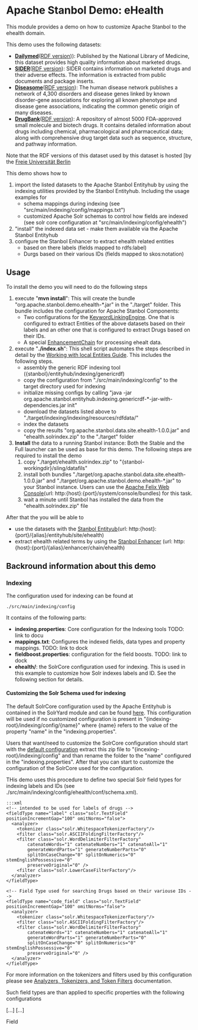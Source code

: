 <!--
  Licensed to the Apache Software Foundation (ASF) under one or more
  contributor license agreements.  See the NOTICE file distributed with
  this work for additional information regarding copyright ownership.
  The ASF licenses this file to You under the Apache License, Version 2.0
  (the "License"); you may not use this file except in compliance with
  the License.  You may obtain a copy of the License at

      http://www.apache.org/licenses/LICENSE-2.0

  Unless required by applicable law or agreed to in writing, software
  distributed under the License is distributed on an "AS IS" BASIS,
  WITHOUT WARRANTIES OR CONDITIONS OF ANY KIND, either express or implied.
  See the License for the specific language governing permissions and
  limitations under the License.
-->


Apache Stanbol Demo: eHealth
============================

This module provides a demo on how to customize Apache Stanbol to the ehealth domain.

This demo uses the following datasets:

* __[Dailymed](http://dailymed.nlm.nih.gov/dailymed/)__([RDF version](http://www4.wiwiss.fu-berlin.de/dailymed/))): Published by the National Library of Medicine, this dataset provides high quality information about marketed drugs.
* __[SIDER](http://sideeffects.embl.de/)__([RDF version](http://www4.wiwiss.fu-berlin.de/sider)): SIDER contains information on marketed drugs and their adverse effects. The information is extracted from public documents and package inserts.
* __[Diseasome](http://www.nd.edu/~networks/Publication%20Categories/03%20Journal%20Articles/Biology/HumanDisease_PNAS-V104-p8685(14My07).pdf)__([RDF version](http://www4.wiwiss.fu-berlin.de/diseasome)): The human disease network publishes a network of 4,300 disorders and disease genes linked by known disorder-gene associations for exploring all known phenotype and disease gene associations, indicating the common genetic origin of many diseases.
* __[DrugBank](http://www.drugbank.ca/)__([RDF version](http://www4.wiwiss.fu-berlin.de/drugbank)): A repository of almost 5000 FDA-approved small molecule and biotech drugs. It contains detailed information about drugs including chemical, pharmacological and pharmaceutical data; along with comprehensive drug target data such as sequence, structure, and pathway information.

Note that the RDF versions of this dataset used by this dataset is hosted [by the [Freie Universität Berlin](http://www.wiwiss.fu-berlin.de/en/institute/pwo/bizer/)

This demo shows how to

1. import the listed datasets to the Apache Stanbol Entityhub by using the indexing utilities provided by the Stanbol Entityhub. Including the usage examples for 
    * schema mappings during indexing (see "src/main/indexing/config/mappings.txt")
    * customized Apache Solr schemas to control how fields are indexed (see solr core configuration at "src/main/indexing/config/ehealth")
2. "install" the indexed data set - make them available via the Apache Stanbol Entityhub
3. configure the Stanbol Enhancer to extract ehealth related entities
    * based on there labels (fields mapped to rdfs:label)
    * Durgs based on their various IDs (fields mapped to skos:notation)

## Usage

To install the demo you will need to do the following steps

1. execute "__mvn install__": This will create the bundle "org.apache.stanbol.demo.ehealth-*.jar" in the "./target" folder. This bundle includes the configuration for Apache Stanbol Components:
    * Two configurations for the [KeywordLinkingEngine](http://incubator.apache.org/stanbol/docs/trunk/enhancer/engines/keywordlinkingengine.html). One that is configured to extract Entities of the above datasets based on their labels and an other one that is configured to extract Drugs based on their IDs.
    * A special [EnhancementChain](http://incubator.apache.org/stanbol/docs/trunk/enhancer/chains/) for processing ehealt data.
2. execute "__./index.sh__": This shell script automates the steps described in detail by the [Working with local Entities Guide](http://incubator.apache.org/stanbol/docs/trunk/customvocabulary.html). This includes the following steps. 
    * assembly the generic RDF indexing tool ({stanbol}/entityhub/indexing/genericrdf)
    * copy the configuration from "./src/main/indexing/config" to the target directory used for indexing
    * initialize missing configs by calling "java -jar org.apache.stanbol.entityhub.indexing.genericrdf-*-jar-with-dependencies.jar init"
    * download the datasets listed above to "./target/indexing/indexing/resources/rdfdata/"
    * index the datasets
    * copy the results "org.apache.stanbol.data.site.ehealth-1.0.0.jar" and "ehealth.solrindex.zip" to the "./target" folder
3. __Install__ the data to a running Stanbol instance: Both the Stable and the Full launcher can be used as base for this demo. The following steps are required to install the demo
    1. copy "./target/ehealth.solrindex.zip" to "{stanbol-workingdir}/sling/datafils"
    2. install both bundles "./target/org.apache.stanbol.data.site.ehealth-1.0.0.jar" and "./target/org.apache.stanbol.demo.ehealth-*.jar" to your Stanbol instance. Users can use the [Apache Felix Web Console](http://localhost:8080/system/console/bundles)(url: http:{host}:{port}/system/console/bundles) for this task.
    3. wait a minute until Stanbol has installed the data from the "ehealth.solrindex.zip" file


After that the you will be able to 

* use the datasets with the [Stanbol Entityub](http://localhost:8080/entityhub/site/ehealth/)(url: http:{host}:{port}/{alias}/entityhub/site/ehealth)
* extract ehealth related terms by using the [Stanbol Enhancer](http://localhost:8080/enhancer/chain/ehealth) (url: http:{host}:{port}/{alias}/enhancer/chain/ehealth)


## Backround information about this demo

### Indexing

The configuration used for indexing can be found at

    ./src/main/indexing/config

It contains of the following parts:

* __indexing.properties__: Core configuration for the Indexing tools TODO: link to docu
* __mappings.txt__: Configures the indexed fields, data types and property mappings. TODO: link to dock
* __fieldboost.properties__: configuration for the field boosts. TODO: link to dock
* __ehealth/__: the SolrCore configuration used for indexing. This is used in this example to customize how Solr indexes labels and ID. See the following section for details.

#### Customizing the Solr Schema used for indexing

The default SolrCore configuration used by the Apache Entityhub is contained in the SolrYard module and can be found [here](http://svn.apache.org/repos/asf/incubator/stanbol/trunk/entityhub/yard/solr/src/main/resources/solr/core/default.solrindex.zip). This configuration will be used if no customized configuration is present in "{indexing-root}/indexing/config/{name}" where {name} refers to the value of the property "name" in the "indexing.properties".

Users that want/need to customize the SolrCore configuration should start with the [default configuration](http://svn.apache.org/repos/asf/incubator/stanbol/trunk/entityhub/yard/solr/src/main/resources/solr/core/default.solrindex.zip) extract this zip file to "{incexing-root}/indexing/config" and than rename the folder to the "name" configured in the "indexing.properties". After that you can start to customize the configuration of the SolrCore used for the configuration.

THis demo uses this procedure to define two special Solr field types for indexing labels and IDs (see ./src/main/indexing/config/ehealth/conf/schema.xml).

    :::xml
    <!-- intended to be used for labels of drugs -->
    <fieldType name="label" class="solr.TextField" positionIncrementGap="100" omitNorms="false">
      <analyzer>
        <tokenizer class="solr.WhitespaceTokenizerFactory"/>
        <filter class="solr.ASCIIFoldingFilterFactory"/>
        <filter class="solr.WordDelimiterFilterFactory" 
            catenateWords="1" catenateNumbers="1" catenateAll="1" 
            generateWordParts="1" generateNumberParts="0"
            splitOnCaseChange="0" splitOnNumerics="0" stemEnglishPossessive="0" 
            preserveOriginal="0" />
        <filter class="solr.LowerCaseFilterFactory"/>
      </analyzer>
    </fieldType>

    <!-- Field Type used for searching Drugs based on their variouse IDs -->
    <fieldType name="code_field" class="solr.TextField" positionIncrementGap="100" omitNorms="false">
      <analyzer>
        <tokenizer class="solr.WhitespaceTokenizerFactory"/>
        <filter class="solr.ASCIIFoldingFilterFactory"/>
        <filter class="solr.WordDelimiterFilterFactory" 
            catenateWords="1" catenateNumbers="1" catenateAll="1" 
            generateWordParts="1" generateNumberParts="0"
            splitOnCaseChange="0" splitOnNumerics="0" stemEnglishPossessive="0" 
            preserveOriginal="0" />
      </analyzer>
    </fieldType>

For more information on the tokenizers and filters used by this configuration please see [Analyzers, Tokenizers, and Token Filters](http://wiki.apache.org/solr/AnalyzersTokenizersTokenFilters) documentation.

Such field types are than applied to specific properties with the following configurations

   <!-- fields that store codes -->
   <field name="@/skos:notation/" type="code_field" indexed="true" stored="true" multiValued="true"/>
   <field name="@/drugbank:ahfsCode/" type="code_field" indexed="true" stored="true" multiValued="true"/>
   <field name="@/drugbank:atcCode/" type="code_field" indexed="true" stored="true" multiValued="true"/>
   [...] 
   <!-- String fields (e.g. chemical formulars)-->
   <field name="@/drugbank:smilesStringCanonical/" type="string" indexed="true" stored="true" multiValued="true"/>
   <field name="@/drugbank:smilesStringIsomeric/" type="string" indexed="true" stored="true" multiValued="true"/>
   [...] 

Field
